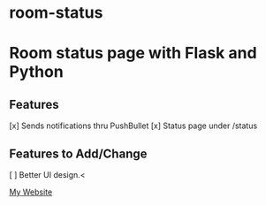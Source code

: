 # room-status
# Room status page with Flask and Python
## Features
[x] Sends notifications thru PushBullet
[x] Status page under /status
## Features to Add/Change
[ ] Better UI design.<

[My Website](http://ruzgarerik.github.io/)
